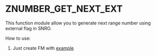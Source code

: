 # ZNUMBER_GET_NEXT_EXT
 This function module allow you to generate next range number using external flag in SNRO.
 
 How to use:
 
 1. Just create FM with [example](https://github.com/Sgudkov/ZNUMBER_GET_NEXT_EXT/blob/main/ZNUMBER_GET_NEXT_EXT.abap)
